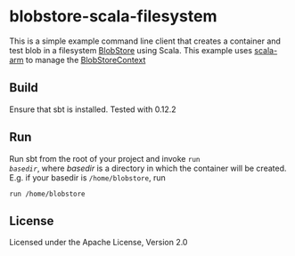 # blobstore-scala-filesystem
This is a simple example command line client that creates a container and test blob in a filesystem [BlobStore](http://jclouds.incubator.apache.org/documentation/userguide/blobstore-guide/) using Scala. This example uses [scala-arm](https://github.com/jsuereth/scala-arm) to manage the [BlobStoreContext](http://javadocs.jclouds.cloudbees.net/org/jclouds/blobstore/BlobStoreContext.html)
## Build
Ensure that sbt is installed. Tested with 0.12.2
## Run
Run sbt from the root of your project and invoke <code>run _basedir_</code>, where <em>basedir</em> is a directory in which the container will be created. E.g. if your basedir is <code>/home/blobstore</code>, run

<code>run /home/blobstore</code>
## License
Licensed under the Apache License, Version 2.0